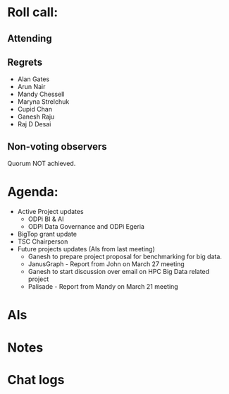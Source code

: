 # Roll call:

## Attending

## Regrets
* Alan Gates
* Arun Nair
* Mandy Chessell
* Maryna Strelchuk
* Cupid Chan
* Ganesh Raju
* Raj D Desai

## Non-voting observers

Quorum NOT achieved.

# Agenda:

* Active Project updates
  * ODPi BI & AI
  * ODPi Data Governance and ODPi Egeria
* BigTop grant update
* TSC Chairperson
* Future projects updates (AIs from last meeting)
  * Ganesh to prepare project proposal for benchmarking for big data.
  * JanusGraph - Report from John on March 27 meeting
  * Ganesh to start discussion over email on HPC Big Data related project
  * Palisade - Report from Mandy on March 21 meeting

# AIs

# Notes

# Chat logs

